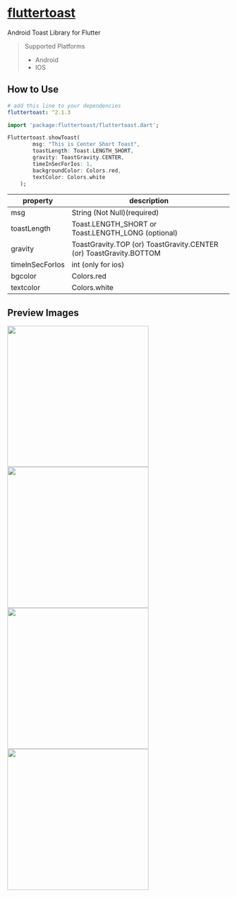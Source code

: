 # [fluttertoast](https://pub.dartlang.org/packages/fluttertoast)


Android Toast Library for Flutter

> Supported  Platforms
> * Android
> * IOS

## How to Use

```yaml
# add this line to your dependencies
fluttertoast: ^2.1.3
```

```dart
import 'package:fluttertoast/fluttertoast.dart';
```

```dart
Fluttertoast.showToast(
        msg: "This is Center Short Toast",
        toastLength: Toast.LENGTH_SHORT,
        gravity: ToastGravity.CENTER,
        timeInSecForIos: 1,
        backgroundColor: Colors.red,
        textColor: Colors.white
    );
```

property | description
--------|------------
msg | String (Not Null)(required)
toastLength| Toast.LENGTH_SHORT or Toast.LENGTH_LONG (optional)
gravity | ToastGravity.TOP (or) ToastGravity.CENTER (or) ToastGravity.BOTTOM
timeInSecForIos | int (only for ios)
bgcolor | Colors.red
textcolor| Colors.white


## Preview Images

<img src="https://raw.githubusercontent.com/PonnamKarthik/FlutterToast/master/screenshot/1.png" width="320px" />
<img src="https://raw.githubusercontent.com/PonnamKarthik/FlutterToast/master/screenshot/2.png" width="320px" />
<img src="https://raw.githubusercontent.com/PonnamKarthik/FlutterToast/master/screenshot/3.png" width="320px" />
<img src="https://raw.githubusercontent.com/PonnamKarthik/FlutterToast/master/screenshot/4.png" width="320px" />
